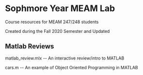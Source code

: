 # Sophmore Year MEAM Lab

Course resources for MEAM 247/248 students 

Created during the Fall 2020 Semester and Updated

## Matlab Reviews
matlab_review.mlx -- An interactive review/intro to MATLAB

cars.m -- An example of Object Oriented Programming in MATLAB
